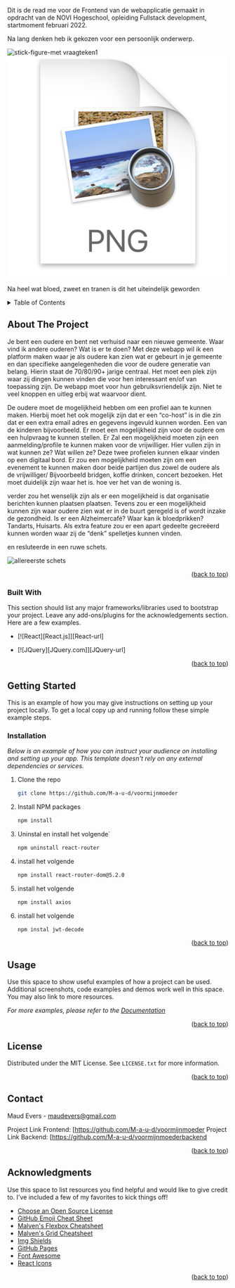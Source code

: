Dit is de read me voor de Frontend van de webapplicatie gemaakt in opdracht van de NOVI Hogeschool, opleiding Fullstack development, startmoment februari 2022.

Na lang denken heb ik gekozen voor een persoonlijk onderwerp.

![stick-figure-met vraagteken1](https://user-images.githubusercontent.com/99027282/178051060-6a57a277-2c85-46f1-b39b-587d199dd753.png)
![img.png](img.png)

Na heel wat bloed, zweet en tranen is dit het uiteindelijk geworden


<details>
  <summary>Table of Contents</summary>
  <ol>
    <li>
      <a href="#about-the-project">About The Project</a>
      <ul>
        <li><a href="#built-with">Built With</a></li>
      </ul>
    </li>
    <li>
      <a href="#getting-started">Getting Started</a>
      <ul>
        <li><a href="#prerequisites">Prerequisites</a></li>
        <li><a href="#installation">Installation</a></li>
      </ul>
    </li>
    <li><a href="#usage">Usage</a></li>
    <li><a href="#roadmap">Roadmap</a></li>
    <li><a href="#contributing">Contributing</a></li>
    <li><a href="#license">License</a></li>
    <li><a href="#contact">Contact</a></li>
    <li><a href="#acknowledgments">Acknowledgments</a></li>
  </ol>
</details>



<!-- ABOUT THE PROJECT -->
## About The Project



Je bent een oudere en bent net verhuisd naar een nieuwe gemeente. Waar vind ik andere ouderen? Wat is er te doen? Met deze webapp wil ik een platform maken waar je als oudere kan zien wat er gebeurt in je gemeente en dan specifieke aangelegenheden die voor de oudere generatie van belang. Hierin staat de 70/80/90+ jarige centraal. Het moet een plek zijn waar zij dingen kunnen vinden die voor hen interessant en/of van toepassing zijn. De webapp moet voor hun gebruiksvriendelijk zijn. Niet te veel knoppen en uitleg erbij wat waarvoor dient.

De oudere moet de mogelijkheid hebben om een profiel aan te kunnen maken. Hierbij moet het ook mogelijk zijn dat er een “co-host” is in die zin dat er een extra email adres en gegevens ingevuld kunnen worden. Een van de kinderen bijvoorbeeld.  Er moet een mogelijkheid zijn voor de oudere om een hulpvraag te kunnen stellen. Er Zal een mogelijkheid moeten zijn een aanmelding/profile te kunnen maken voor de vrijwilliger. Hier vullen zijn in wat kunnen ze? Wat willen ze? Deze twee profielen kunnen elkaar vinden op  een digitaal bord. Er zou een mogelijkheid moeten zijn om een evenement te kunnen maken door beide partijen dus zowel de oudere als de vrijwilliger/  Bijvoorbeeld bridgen, koffie drinken, concert bezoeken. Het moet duidelijk zijn waar het is. hoe ver het van de woning is.

verder zou het wenselijk zijn als er een mogelijkheid is dat organisatie berichten kunnen plaatsen plaatsen. Tevens zou er een mogelijkheid kunnen zijn waar  oudere zien wat er in de buurt geregeld is of wordt inzake de gezondheid. Is er een Alzheimercafé? Waar kan ik bloedprikken? Tandarts, Huisarts. Als extra feature zou er een apart gedeelte gecreëerd kunnen worden waar zij de “denk” spelletjes kunnen vinden.

en resluteerde in een ruwe schets.

![allereerste schets](https://user-images.githubusercontent.com/99027282/178055312-071a0b2d-f12b-42d3-a46a-48c8afa4c978.jpg)

<p align="right">(<a href="#top">back to top</a>)</p>



### Built With

This section should list any major frameworks/libraries used to bootstrap your project. Leave any add-ons/plugins for the acknowledgements section. Here are a few examples.

* [![React][React.js]][React-url]

* [![JQuery][JQuery.com]][JQuery-url]

<p align="right">(<a href="#top">back to top</a>)</p>



<!-- GETTING STARTED -->
## Getting Started

This is an example of how you may give instructions on setting up your project locally.
To get a local copy up and running follow these simple example steps.


### Installation

_Below is an example of how you can instruct your audience on installing and setting up your app. This template doesn't rely on any external dependencies or services._

1. Clone the repo
   ```sh
   git clone https://github.com/M-a-u-d/voormijnmoeder
   ```
2. Install NPM packages
   ```sh
   npm install
   ```
3. Uninstal en install het volgende`
   ```sh
   npm uninstall react-router
   ```
4. install het volgende
   ```sh
   npm install react-router-dom@5.2.0
   ```
5. install het volgende
   ```sh
   npm install axios
   ```
6. install het volgende
   ```sh
   npm instal jwt-decode
   ```

<p align="right">(<a href="#top">back to top</a>)</p>



<!-- USAGE EXAMPLES -->
## Usage

Use this space to show useful examples of how a project can be used. Additional screenshots, code examples and demos work well in this space. You may also link to more resources.

_For more examples, please refer to the [Documentation](https://example.com)_

<p align="right">(<a href="#top">back to top</a>)</p>


<!-- LICENSE -->
## License

Distributed under the MIT License. See `LICENSE.txt` for more information.

<p align="right">(<a href="#top">back to top</a>)</p>



<!-- CONTACT -->
## Contact

Maud Evers - maudevers@gmail.com

Project Link Frontend: [https://github.com/M-a-u-d/voormijnmoeder
Project Link Backend: [https://github.com/M-a-u-d/voormijnmoederbackend

<p align="right">(<a href="#top">back to top</a>)</p>



<!-- ACKNOWLEDGMENTS -->
## Acknowledgments

Use this space to list resources you find helpful and would like to give credit to. I've included a few of my favorites to kick things off!

* [Choose an Open Source License](https://choosealicense.com)
* [GitHub Emoji Cheat Sheet](https://www.webpagefx.com/tools/emoji-cheat-sheet)
* [Malven's Flexbox Cheatsheet](https://flexbox.malven.co/)
* [Malven's Grid Cheatsheet](https://grid.malven.co/)
* [Img Shields](https://shields.io)
* [GitHub Pages](https://pages.github.com)
* [Font Awesome](https://fontawesome.com)
* [React Icons](https://react-icons.github.io/react-icons/search)

<p align="right">(<a href="#top">back to top</a>)</p>



<!-- MARKDOWN LINKS & IMAGES -->
